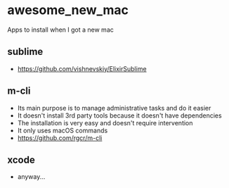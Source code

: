 # awesome_new_mac
   Apps to install when I got a new mac
   
## sublime
   * https://github.com/vishnevskiy/ElixirSublime
   
## m-cli 
   * Its main purpose is to manage administrative tasks and do it easier
   * It doesn't install 3rd party tools because it doesn't have dependencies
   * The installation is very easy and doesn't require intervention
   * It only uses macOS commands
   * https://github.com/rgcr/m-cli
## xcode
   * anyway...
  
